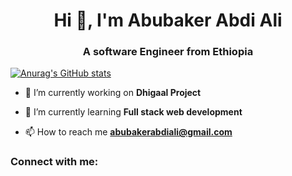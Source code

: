 <h1 align="center">Hi 👋, I'm Abubaker Abdi Ali</h1>

<h3 align="center">A software Engineer from Ethiopia</h3>

[![Anurag's GitHub stats](https://github-readme-stats.vercel.app/api?username=Abubaker-s)](https://github.com/anuraghazra/github-readme-stats)

- 🔭 I’m currently working on **Dhigaal Project**

- 🌱 I’m currently learning **Full stack web development**

- 📫 How to reach me **abubakerabdiali@gmail.com**

<h3 align="left">Connect with me:</h3>
<p align="left">
</p>

